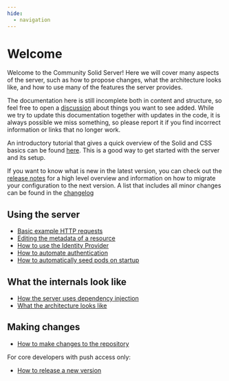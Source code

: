 ```yaml
---
hide:
  - navigation
---
```


# Welcome

Welcome to the Community Solid Server!
Here we will cover many aspects of the server,
such as how to propose changes,
what the architecture looks like,
and how to use many of the features the server provides.

The documentation here is still incomplete both in content and structure, so feel free to open
a [discussion](https://github.com/CommunitySolidServer/CommunitySolidServer/discussions) about things you want to see added.
While we try to update this documentation together with updates in the code,
it is always possible we miss something,
so please report it if you find incorrect information or links that no longer work.

An introductory tutorial that gives a quick overview of the Solid and CSS basics can be found
[here](https://github.com/CommunitySolidServer/tutorials/blob/main/getting-started.md).
This is a good way to get started with the server and its setup.

If you want to know what is new in the latest version,
you can check out the [release notes](https://github.com/CommunitySolidServer/CommunitySolidServer/blob/main/RELEASE_NOTES.md)
for a high level overview and information on how to migrate your configuration to the next version.
A list that includes all minor changes can be found in 
the [changelog](https://github.com/CommunitySolidServer/CommunitySolidServer/blob/main/CHANGELOG.md)

## Using the server

 * [Basic example HTTP requests](usage/example-requests.md)
 * [Editing the metadata of a resource](usage/metadata.md)
 * [How to use the Identity Provider](usage/identity-provider.md)
 * [How to automate authentication](usage/client-credentials.md)
 * [How to automatically seed pods on startup](usage/seeding-pods.md)

## What the internals look like

 * [How the server uses dependency injection](architecture/dependency-injection.md)
 * [What the architecture looks like](architecture/architecture.md)
 
## Making changes

 * [How to make changes to the repository](contributing/making-changes.md)

For core developers with push access only: 

 * [How to release a new version](contributing/release.md)
